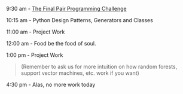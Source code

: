 9:30 am - [The Final Pair Programming Challenge](pair.md)

10:15 am - Python Design Patterns, Generators and Classes

11:00 am - Project Work
  
12:00 am - Food be the food of soul.

1:00 pm - Project Work
> (Remember to ask us for more intuition on how random forests, support vector machines, etc. work if you want)

4:30 pm - Alas, no more work today
